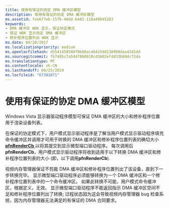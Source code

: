 ```yaml
---
title: 使用有保证的协定 DMA 缓冲区模型
description: 使用有保证的协定 DMA 缓冲区模型
ms.assetid: fee6f7eb-157b-466d-b482-110a48045283
keywords:
- DMA 缓冲区 WDK 显示，保证协定模式
- 保证 WDK 显示协定 DMA 缓冲区
- 修补程序位置列出 WDK 显示
ms.date: 04/20/2017
ms.localizationpriority: medium
ms.openlocfilehash: d554145854979b80ac46425dd138998daa42d1dd
ms.sourcegitcommit: fb7d95c7a5d47860918cd3602efdd33b69dcf2da
ms.translationtype: MT
ms.contentlocale: zh-CN
ms.lasthandoff: 06/25/2019
ms.locfileid: "67381071"
---
```

# <a name="using-the-guaranteed-contract-dma-buffer-model"></a>使用有保证的协定 DMA 缓冲区模型


Windows Vista 显示器驱动程序模型可保证 DMA 缓冲区的大小和修补程序位置用于渲染设备列表。

在保证的协定模式下，用户模式显示驱动程序是了解当用户模式显示驱动程序填充命令缓冲区并调用才可用于转换的 DMA 缓冲区和修补程序位置列表的确切大小[ **pfnRenderCb** ](https://docs.microsoft.com/windows-hardware/drivers/ddi/content/d3dumddi/nc-d3dumddi-pfnd3dddi_rendercb)以将其提交到显示微型端口驱动程序。 每次调用后**pfnRenderCb**，用户模式显示驱动程序将收到适用于以下转换 DMA 缓冲区和修补程序位置列表的大小 (即，以下调用**pfnRenderCb**).

视频内存管理器保证不剪裁 DMA 缓冲区和修补程序位置列出了该设备，直到下一步转换完毕。 显示微型端口驱动程序必须能够转换为一个 DMA 缓冲区和一个修补程序位置列表中的一个命令缓冲区。 如果此转换不可能，用户模式命令缓冲区，根据定义，无效。 显示微型端口驱动程序不能返回指示 DMA 缓冲区空间不足和修补程序位置列出了转换; 过程状态因为这会导致视频内存管理器 bug 检查系统，因为内存管理器无法满足的有保证的 DMA 合同要求。

 

 





